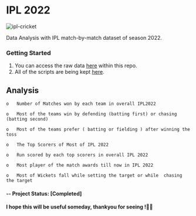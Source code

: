 # IPL 2022  

![ipl-cricket](https://user-images.githubusercontent.com/106439762/177098849-6deb72ac-f83e-41c7-96e3-d58cf32b150c.gif)


Data Analysis with IPL match-by-match dataset of season 2022.

### Getting Started
1. You can access the raw data [here](https://github.com/ab-aruneswaran/IPL_2022_Analysis/blob/main/DataSets/IPL_2022.csv) within this repo.
2. All of the scripts are being kept [here](https://github.com/ab-aruneswaran/IPL_2022_Analysis/blob/main/IPL_2022_Analysis.ipynb).

## Analysis
    o	Number of Matches won by each team in overall IPL2022

    o   Most of the teams win by defending (batting first) or chasing (batting second)

    o	Most of the teams prefer ( batting or fielding ) after winning the toss 

    o	The Top Scorers of Most of IPL 2022

    o	Run scored by each top scorers in overall IPL 2022

    o	Most player of the match awards till now in IPL 2022

    o	Most of Wickets fall while setting the target or while  chasing the target

#### -- Project Status: [Completed]

#### I hope this will be useful someday, thankyou for seeing !✌🏻



